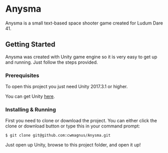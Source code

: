 # Anysma

Anysma is a small text-based space shooter game created for Ludum Dare 41.

## Getting Started

Anysma was created with Unity game engine so it is very easy to get up and running. Just follow the steps provided.

### Prerequisites

To open this project you just need Unity 2017.3.1 or higher.

You can get Unity [here](https://store.unity.com/).

### Installing & Running

First you need to clone or download the project.
You can either click the clone or download button or type this in your command prompt:
```
$ git clone git@github.com:cwmagnus/Anysma.git
```
Just open up Unity, browse to this project folder, and open it up!